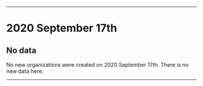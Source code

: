 
***

# 2020 September 17th

## No data

No new organizations were created on 2020 September 17th. There is no new data here.

***
